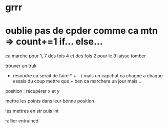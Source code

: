 # grrr

# oublie pas de cpder comme ca mtn => count+=1 if... else... 

ca marche pour 1, 7 des fois 4 et des fois 2 pour le 9 laisse tomber 

trouver un truk

 - résoudre ca serait de faire * + - / mais un capchat ca chagne a chaque essais du coup mettre que + ben ca marchera un jour mais...

position : récupérer x et y

mettre les points dans leur bonne position

les mettres en str puis int

rallier entrained

